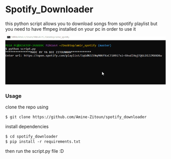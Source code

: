 # Spotify_Downloader
this python script allows you to download songs from spotify playlist
but you need to have ffmpeg installed on your pc in order to use it



![SD Demo](into.gif)

### Usage
clone the repo using
```
$ git clone https://github.com/Amine-Zitoun/spotify_downloader
```
install dependencies
```
$ cd spotify_downloader
$ pip install -r requirements.txt
```
then run the script.py file :D
